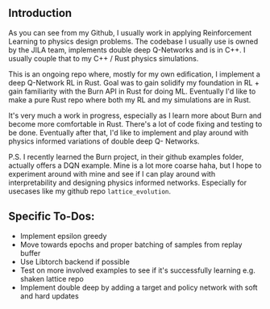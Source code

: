 ## Introduction
As you can see from my Github, I usually work in applying Reinforcement Learning to physics design problems. The codebase I usually use is owned by the JILA team, implements double deep Q-Networks and is in C++. I usually couple that to my C++ / Rust physics simulations.

This is an ongoing repo where, mostly for my own edification, I implement a deep Q-Network RL in Rust. Goal was to gain solidify my foundation in RL + gain familiarity with the Burn API in Rust for doing ML. Eventually I'd like to make a pure Rust repo where both my RL and my simulations are in Rust. 

It's very much a work in progress, especially as I learn more about Burn and become more comfortable in Rust. There's a lot of code fixing and testing to be done.
Eventually after that, I'd like to implement and play around with physics informed variations of double deep Q- Networks.

P.S. I recently learned the Burn project, in their github examples folder, actually offers a DQN example. Mine is a lot more coarse haha, but I hope to experiment around with mine and see if I can play around with interpretability and designing physics informed networks. Especially for usecases like my github repo `lattice_evolution`.

## Specific To-Dos:
- Implement epsilon greedy
- Move towards epochs and proper batching of samples from replay buffer
- Use Libtorch backend if possible
- Test on more involved examples to see if it's successfully learning e.g. shaken lattice repo
- Implement double deep by adding a target and policy network with soft and hard updates
